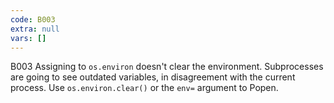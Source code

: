 ```yaml
---
code: B003
extra: null
vars: []
---
```


B003 Assigning to `os.environ` doesn't clear the environment. Subprocesses are going to see outdated variables, in disagreement with the current process. Use `os.environ.clear()` or the `env=` argument to Popen.
